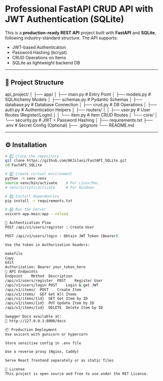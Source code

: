 # Professional FastAPI CRUD API with JWT Authentication (SQLite)

This is a **production-ready REST API** project built with **FastAPI** and **SQLite**, following industry-standard structure. The API supports:
- JWT-based Authentication
- Password Hashing (bcrypt)
- CRUD Operations on Items
- SQLite as lightweight backend DB

---

## 🚀 Project Structure

api_project/
│
├── app/
│ ├── main.py # Entry Point
│ ├── models.py # SQLAlchemy Models
│ ├── schemas.py # Pydantic Schemas
│ ├── database.py # Database Connection
│ ├── crud.py # DB Operations
│ ├── auth.py # Authentication Helpers
│ ├── routers/
│ │ ├── user.py # User Routes (Register/Login)
│ │ └── item.py # Item CRUD Routes
│ └── core/
│ └── security.py # JWT + Password Hashing
│
├── requirements.txt
├── .env # Secret Config (Optional)
├── .gitignore
└── README.md



---

## ⚙️ Installation

```bash
# 1️⃣ Clone the repository
git clone https://github.com/AKJilani/FastAPI_SQLite.git
cd FastAPI_SQLite

# 2️⃣ Create virtual environment
python -m venv venv
source venv/bin/activate    # For Linux/Mac
# venv\Scripts\activate     # For Windows

# 3️⃣ Install dependencies
pip install -r requirements.txt

# 4️⃣ Run the server
uvicorn app.main:app --reload

🔐 Authentication Flow
POST /api/v1/users/register : Create User

POST /api/v1/users/login : Obtain JWT Token (Bearer)

Use the token in Authorization headers:

makefile
Copy
Edit
Authorization: Bearer your_token_here
📑 API Endpoints
Endpoint	Method	Description
/api/v1/users/register	POST	Register User
/api/v1/users/login	POST	Login & get JWT
/api/v1/items/	POST	Create Item
/api/v1/items/	GET	Get All Items
/api/v1/items/{id}	GET	Get Item by ID
/api/v1/items/{id}	PUT	Update Item by ID
/api/v1/items/{id}	DELETE	Delete Item by ID

Swagger Docs available at:
📄 http://127.0.0.1:8000/docs

📦 Production Deployment
Use uvicorn with gunicorn or hypercorn

Store sensitive config in .env file

Use a reverse proxy (Nginx, Caddy)

Serve React frontend separately or as static files

📜 License
This project is open source and free to use under the MIT License.